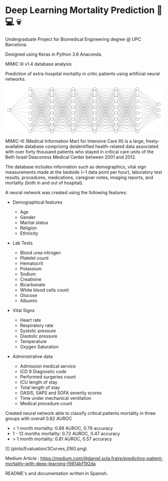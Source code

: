 # Deep Learning Mortality Prediction :robot: :computer: :skull:

Undergraduate Project for Biomedical Engineering degree @ UPC Barcelona.

Designed using Keras in Python 3.6 Anaconda. 

MIMIC III v1.4 database analysis

Prediction of extra-hospital mortality in critic patients using artificial neural networks. 

![](plots/arquitectura.PNG)

MIMIC-III (Medical Information Mart for Intensive Care III) is a large, freely-available database comprising deidentified health-related data associated with over forty thousand patients who stayed in critical care units of the Beth Israel Deaconess Medical Center between 2001 and 2012.

The database includes information such as demographics, vital sign measurements made at the bedside (~1 data point per hour), laboratory test results, procedures, medications, caregiver notes, imaging reports, and mortality (both in and out of hospital).

A neural network was created using the following features:
* Demographical features
  * Age
  * Gender
  * Marital status
  * Religion
  * Ethnicity
  
* Lab Tests
  * Blood urea nitrogen
  * Platelet count
  * Hematocrit
  * Potassium
  * Sodium
  * Creatinine
  * Bicarbonate
  * White blood cells count
  * Glucose
  * Albumin
  
* Vital Signs
  * Heart rate
  * Respiratory rate
  * Systolic pressure
  * Diastolic pressure
  * Temperature
  * Oxygen Saturation
  
* Administrative data
  * Admission medical service
  * ICD 9 Diagnostic code
  * Performed surgeries count
  * ICU length of stay
  * Total length of stay
  * OASIS, SAPS and SOFA severity scores
  * Time under mechanical ventilation
  * Medical procedure count

Created neural network able to classify critical patients mortality in three groups with overall 0.82 AUROC

* < 1 month mortality: 0.89 AUROC, 0.79 accuracy
* 1 - 12 months mortality: 0.72 AUROC, 0.47 accuracy
* \> 1 month mortality: 0.81 AUROC, 0.57 accuracy

![] (plots/Evaluation/3Curves_ENG.png)

Medium Article : https://medium.com/@daniel.sola.fraire/predicting-patient-mortality-with-deep-learning-f9814bf192da

README's and documentation written in Spanish. 
